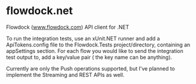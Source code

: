 flowdock.net
============

Flowdock (www.flowdock.com) API client for .NET


To run the integration tests, use an xUnit.NET runner and add a ApiTokens.config file
to the Flowdock.Tests project/directory, containing an appSettings section. For each
flow you would like to send the integration test output to, add a key/value pair (
the key name can be anything).

Currently are only the Push operations supported, but I've planned to implement the
Streaming and REST APIs as well.
